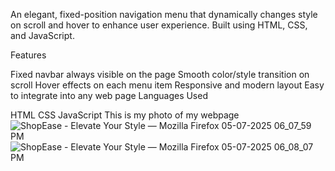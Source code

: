 An elegant, fixed-position navigation menu that dynamically changes style on scroll and hover to enhance user experience. Built using HTML, CSS, and JavaScript.

Features

Fixed navbar always visible on the page Smooth color/style transition on scroll Hover effects on each menu item Responsive and modern layout Easy to integrate into any web page Languages Used

HTML CSS JavaScript This is my photo of my webpage ![ShopEase - Elevate Your Style — Mozilla Firefox 05-07-2025 06_07_59 PM](https://github.com/user-attachments/assets/09fd2be8-120f-419d-9a45-e1b2fa4f2368)
![ShopEase - Elevate Your Style — Mozilla Firefox 05-07-2025 06_08_07 PM](https://github.com/user-attachments/assets/b68f22d7-f681-4b76-9fb8-cefc6afb0ebb)
